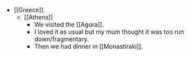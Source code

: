 - [[Greece]].
  - [[Athens]]
    - We visited the [[Agora]]. 
    - I loved it as usual but my mum thought it was too run down/fragmentary.
    - Then we had dinner in [[Monastiraki]].
